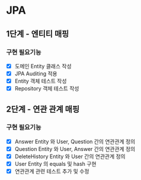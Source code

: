 # JPA

## 1단계 - 엔티티 매핑
### 구현 필요기능
- [x] 도메인 Entity 클래스 작성
- [x] JPA Auditing 적용
- [x] Entity 객체 테스트 작성
- [x] Repository 객체 테스트 작성

## 2단계 - 연관 관계 매핑
### 구현 필요기능
- [x] Answer Entity 와 User, Question 간의 연관관계 정의
- [x] Question Entity 와 User, Answer 간의 연관관계 정의
- [x] DeleteHistory Entity 와 User 간의 연관관계 정의
- [x] User Entity 의 equals 및 hash 구현
- [x] 연관관계 관련 테스트 추가 및 수정
